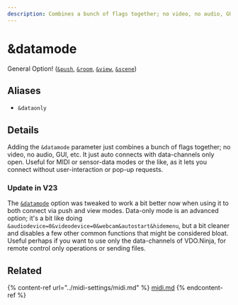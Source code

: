 ```yaml
---
description: Combines a bunch of flags together; no video, no audio, GUI, etc.
---
```


# \&datamode

General Option! ([`&push`](../source-settings/push.md), [`&room`](../general-settings/room.md), [`&view`](../advanced-settings/view-parameters/view.md), [`&scene`](../advanced-settings/view-parameters/scene.md))

## Aliases

* `&dataonly`

## Details

Adding the `&datamode` parameter just combines a bunch of flags together; no video, no audio, GUI, etc. It just auto connects with data-channels only open. Useful for MIDI or sensor-data modes or the like, as it lets you connect without user-interaction or pop-up requests.

### Update in V23

The [`&datamode`](and-datamode.md) option was tweaked to work a bit better now when using it to both connect via push and view modes. Data-only mode is an advanced option; it's a bit like doing `&audiodevice=0&videodevice=0&webcam&autostart&hidemenu`, but a bit cleaner and disables a few other common functions that might be considered bloat. Useful perhaps if you want to use only the data-channels of VDO.Ninja, for remote control only operations or sending files.

## Related

{% content-ref url="../midi-settings/midi.md" %}
[midi.md](../midi-settings/midi.md)
{% endcontent-ref %}
